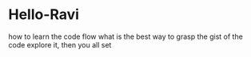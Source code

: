 # Hello-Ravi
how to learn the code flow
what is the best way to grasp the gist of the code
explore it, then you all set
